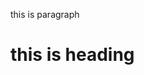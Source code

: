 <!DOCTYPE html>
<html>
  <head>
  </head>
  <body>
    <p> this is paragraph</p>
    <h1>this is heading</h1>      
  </body>
  </html>
